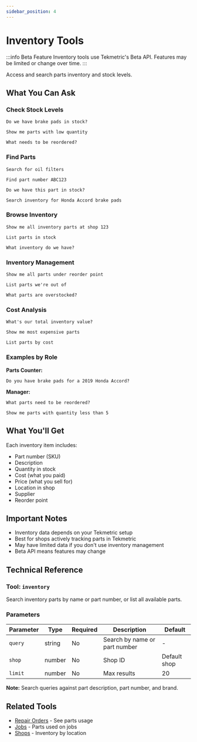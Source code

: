 ```yaml
---
sidebar_position: 4
---
```


# Inventory Tools

:::info Beta Feature
Inventory tools use Tekmetric's Beta API. Features may be limited or change over time.
:::

Access and search parts inventory and stock levels.

## What You Can Ask

### Check Stock Levels

```
Do we have brake pads in stock?
```

```
Show me parts with low quantity
```

```
What needs to be reordered?
```

### Find Parts

```
Search for oil filters
```

```
Find part number ABC123
```

```
Do we have this part in stock?
```

```
Search inventory for Honda Accord brake pads
```

### Browse Inventory

```
Show me all inventory parts at shop 123
```

```
List parts in stock
```

```
What inventory do we have?
```

### Inventory Management

```
Show me all parts under reorder point
```

```
List parts we're out of
```

```
What parts are overstocked?
```

### Cost Analysis

```
What's our total inventory value?
```

```
Show me most expensive parts
```

```
List parts by cost
```

### Examples by Role

**Parts Counter:**
```
Do you have brake pads for a 2019 Honda Accord?
```

**Manager:**
```
What parts need to be reordered?
```

```
Show me parts with quantity less than 5
```

## What You'll Get

Each inventory item includes:
- Part number (SKU)
- Description
- Quantity in stock
- Cost (what you paid)
- Price (what you sell for)
- Location in shop
- Supplier
- Reorder point

## Important Notes

- Inventory data depends on your Tekmetric setup
- Best for shops actively tracking parts in Tekmetric
- May have limited data if you don't use inventory management
- Beta API means features may change

## Technical Reference

### Tool: `inventory`

Search inventory parts by name or part number, or list all available parts.

### Parameters

| Parameter | Type | Required | Description | Default |
|-----------|------|----------|-------------|---------|
| `query` | string | No | Search by name or part number | - |
| `shop` | number | No | Shop ID | Default shop |
| `limit` | number | No | Max results | 20 |

**Note:** Search queries against part description, part number, and brand.

## Related Tools

- [Repair Orders](./repair-orders.md) - See parts usage
- [Jobs](./jobs.md) - Parts used on jobs
- [Shops](./shops.md) - Inventory by location
